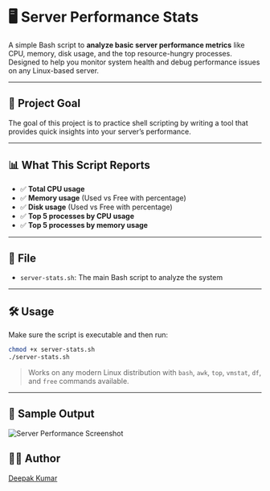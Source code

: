 # 🖥️ Server Performance Stats

A simple Bash script to **analyze basic server performance metrics** like CPU, memory, disk usage, and the top resource-hungry processes. Designed to help you monitor system health and debug performance issues on any Linux-based server.

---

## 📌 Project Goal

The goal of this project is to practice shell scripting by writing a tool that provides quick insights into your server’s performance.

---

## 📊 What This Script Reports

- ✅ **Total CPU usage**
- ✅ **Memory usage** (Used vs Free with percentage)
- ✅ **Disk usage** (Used vs Free with percentage)
- ✅ **Top 5 processes by CPU usage**
- ✅ **Top 5 processes by memory usage**

---

## 📂 File

- `server-stats.sh`: The main Bash script to analyze the system

---

## 🛠️ Usage

Make sure the script is executable and then run:

```bash
chmod +x server-stats.sh
./server-stats.sh
````

> Works on any modern Linux distribution with `bash`, `awk`, `top`, `vmstat`, `df`, and `free` commands available.

---

## 🧪 Sample Output

![Server Performance Screenshot](https://github.com/dth99/mini-devops-projects/blob/main/Server-Performance-Stats/Screenshot%20From%202025-05-24%2023-57-55.png)


## 👨‍💻 Author

[Deepak Kumar](https://www.linkedin.com/in/deepakkumar2o/)

